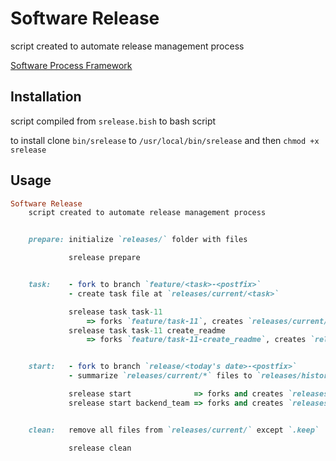 # Software Release

script created to automate release management process


[Software Process Framework](https://github.com/achempion/software_process_framework)

## Installation

script compiled from `srelease.bish` to bash script

to install clone `bin/srelease` to `/usr/local/bin/srelease` and then `chmod +x srelease`

## Usage

```ruby
Software Release
    script created to automate release management process


    prepare: initialize `releases/` folder with files

             srelease prepare


    task:    - fork to branch `feature/<task>-<postfix>`
             - create task file at `releases/current/<task>`

             srelease task task-11
                 => forks `feature/task-11`, creates `releases/current/task-11`
             srelease task task-11 create_readme
                 => forks `feature/task-11-create_readme`, creates `releases/current/task-11`


    start:   - fork to branch `release/<today's date>-<postfix>`
             - summarize `releases/current/*` files to `releases/history/<branch name>`

             srelease start              => forks and creates `releases/history/2017-02-05`
             srelease start backend_team => forks and creates `releases/history/2017-02-05-backend_team`


    clean:   remove all files from `releases/current/` except `.keep`

             srelease clean
```
